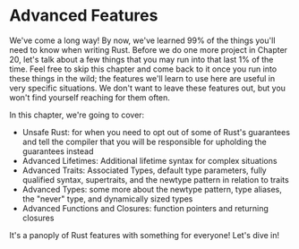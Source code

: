 # Advanced Features

We've come a long way! By now, we've learned 99% of the things you'll need to
know when writing Rust. Before we do one more project in Chapter 20, let's talk
about a few things that you may run into that last 1% of the time. Feel free to
skip this chapter and come back to it once you run into these things in the
wild; the features we'll learn to use here are useful in very specific
situations. We don't want to leave these features out, but you won't find
yourself reaching for them often.

In this chapter, we're going to cover:

* Unsafe Rust: for when you need to opt out of some of Rust's guarantees and
  tell the compiler that you will be responsible for upholding the guarantees
  instead
* Advanced Lifetimes: Additional lifetime syntax for complex situations
* Advanced Traits: Associated Types, default type parameters, fully qualified
  syntax, supertraits, and the newtype pattern in relation to traits
* Advanced Types: some more about the newtype pattern, type aliases, the
  "never" type, and dynamically sized types
* Advanced Functions and Closures: function pointers and returning closures

It's a panoply of Rust features with something for everyone! Let's dive in!
